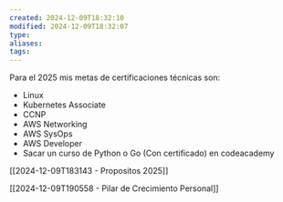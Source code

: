 ```yaml
---
created: 2024-12-09T18:32:10
modified: 2024-12-09T18:32:07
type: 
aliases: 
tags:
---
```

Para el 2025 mis metas de certificaciones técnicas son:
- Linux
- Kubernetes Associate
- CCNP
- AWS Networking
- AWS SysOps
- AWS Developer
- Sacar un curso de Python o Go (Con certificado) en codeacademy


[[2024-12-09T183143 - Propositos 2025]]



[[2024-12-09T190558 - Pilar de Crecimiento Personal]]

